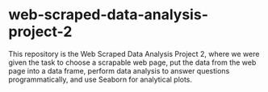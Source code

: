 # web-scraped-data-analysis-project-2
This repository is the Web Scraped Data Analysis Project 2, where we were given the task to choose a scrapable web page, put the data from the web page into a data frame, perform data analysis to answer questions programmatically,  and use Seaborn for analytical plots. 

